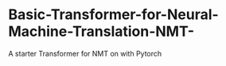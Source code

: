 # Basic-Transformer-for-Neural-Machine-Translation-NMT-
A starter Transformer for NMT on with Pytorch
